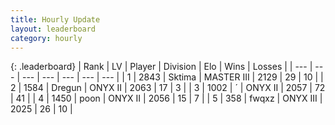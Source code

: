 ```yaml
---
title: Hourly Update
layout: leaderboard
category: hourly
---
```


{: .leaderboard}
| Rank | LV | Player | Division | Elo | Wins | Losses |
| --- | --- | --- | --- | --- | --- | --- |
| <span data-change="0">1</span> | 2843 | <span title="ID: 353063">Sktima</span> | MASTER III | <span data-change="0">2129</span> | <span data-change="0">29</span> | <span data-change="0">10</span> |
| <span data-change="1">2</span> | 1584 | <span title="ID: 337810">Dregun</span> | ONYX II | <span data-change="26">2063</span> | <span data-change="2">17</span> | <span data-change="0">3</span> |
| <span data-change="-1">3</span> | 1002 | <span title="ID: 224611">´</span> | ONYX II | <span data-change="0">2057</span> | <span data-change="0">72</span> | <span data-change="0">41</span> |
| <span data-change="0">4</span> | 1450 | <span title="ID: 540690">poon</span> | ONYX II | <span data-change="20">2056</span> | <span data-change="3">15</span> | <span data-change="0">7</span> |
| <span data-change="4">5</span> | 358 | <span title="ID: 742416">fwqxz</span> | ONYX III | <span data-change="20">2025</span> | <span data-change="3">26</span> | <span data-change="0">10</span> |